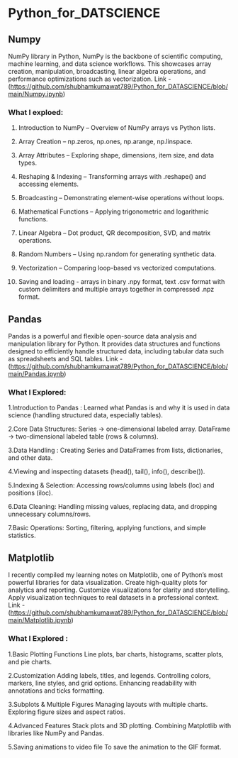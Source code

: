 # Python_for_DATSCIENCE

## Numpy 

NumPy library in Python, NumPy is the backbone of scientific computing, machine learning, and data science workflows. This showcases array creation, manipulation, broadcasting, linear algebra operations, and performance optimizations such as vectorization. 
Link - (https://github.com/shubhamkumawat789/Python_for_DATASCIENCE/blob/main/Numpy.ipynb)

### What I exploed: 
1. Introduction to NumPy – Overview of NumPy arrays vs Python lists.

2. Array Creation – np.zeros, np.ones, np.arange, np.linspace.

3. Array Attributes – Exploring shape, dimensions, item size, and data types.

4. Reshaping & Indexing – Transforming arrays with .reshape() and accessing elements.

5. Broadcasting – Demonstrating element-wise operations without loops.

6. Mathematical Functions – Applying trigonometric and logarithmic functions.

7. Linear Algebra – Dot product, QR decomposition, SVD, and matrix operations.

8. Random Numbers – Using np.random for generating synthetic data.

9. Vectorization – Comparing loop-based vs vectorized computations.

10. Saving and loading - arrays in binary .npy format, text .csv format with custom delimiters and multiple arrays together in compressed .npz format.


## Pandas

Pandas is a powerful and flexible open-source data analysis and manipulation library for Python. It provides data structures and functions designed to efficiently handle structured data, including tabular data such as spreadsheets and SQL tables.
Link - (https://github.com/shubhamkumawat789/Python_for_DATASCIENCE/blob/main/Pandas.ipynb)

### What I Explored:
1.Introduction to Pandas : Learned what Pandas is and why it is used in data science (handling structured data, especially tables).

2.Core Data Structures:
Series → one-dimensional labeled array.
DataFrame → two-dimensional labeled table (rows & columns).

3.Data Handling : Creating Series and DataFrames from lists, dictionaries, and other data.

4.Viewing and inspecting datasets (head(), tail(), info(), describe()).

5.Indexing & Selection: Accessing rows/columns using labels (loc) and positions (iloc).

6.Data Cleaning: Handling missing values, replacing data, and dropping unnecessary columns/rows.

7.Basic Operations: Sorting, filtering, applying functions, and simple statistics.

## Matplotlib

I recently compiled my learning notes on Matplotlib, one of Python’s most powerful libraries for data visualization. 
Create high-quality plots for analytics and reporting.
Customize visualizations for clarity and storytelling.
Apply visualization techniques to real datasets in a professional context.
Link - (https://github.com/shubhamkumawat789/Python_for_DATASCIENCE/blob/main/Matplotlib.ipynb)

### What I Explored : 
1.Basic Plotting Functions
Line plots, bar charts, histograms, scatter plots, and pie charts.

2.Customization
Adding labels, titles, and legends.
Controlling colors, markers, line styles, and grid options.
Enhancing readability with annotations and ticks formatting.

3.Subplots & Multiple Figures
Managing layouts with multiple charts.
Exploring figure sizes and aspect ratios.

4.Advanced Features
Stack plots and 3D plotting.
Combining Matplotlib with libraries like NumPy and Pandas.

5.Saving animations to video file
To save the animation to the GIF format.
